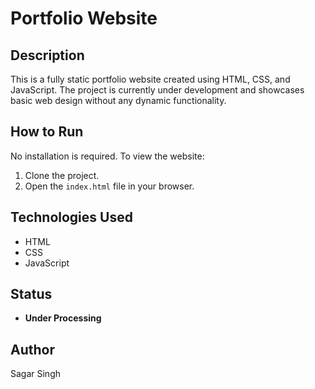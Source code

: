 # Portfolio Website

## Description
This is a fully static portfolio website created using HTML, CSS, and JavaScript. The project is currently under development and showcases basic web design without any dynamic functionality.

## How to Run
No installation is required. To view the website:
1. Clone the project.
2. Open the `index.html` file in your browser.

## Technologies Used
- HTML
- CSS
- JavaScript

## Status
- **Under Processing**

## Author
Sagar Singh

